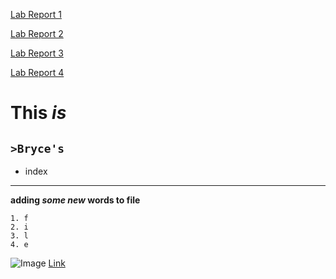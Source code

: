 [Lab Report 1](lab-report-1-week-2.html)

[Lab Report 2](lab-report-2-week-4.html)

[Lab Report 3](lab-report-3-week-6.html)

[Lab Report 4](lab-report-4-week-8.html)

# **This** *is* 

## `>Bryce's`
- index 
---
**adding *some new* words to file**
```
1. f
2. i
3. l
4. e
```
![Image](https://i.kym-cdn.com/entries/icons/original/000/027/475/Screen_Shot_2018-10-25_at_11.02.15_AM.png)
[Link](http://a.com)

